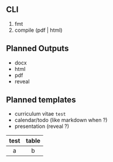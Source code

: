 ## CLI

1. fmt
2. compile (pdf | html)

## Planned Outputs

- docx
- html
- pdf
- reveal

## Planned templates

- curriculum vitae `test`
- calendar/todo (like markdown when ?)
- presentation (reveal ?)

| test | table |
|:-:|:-:|
| a | b |
